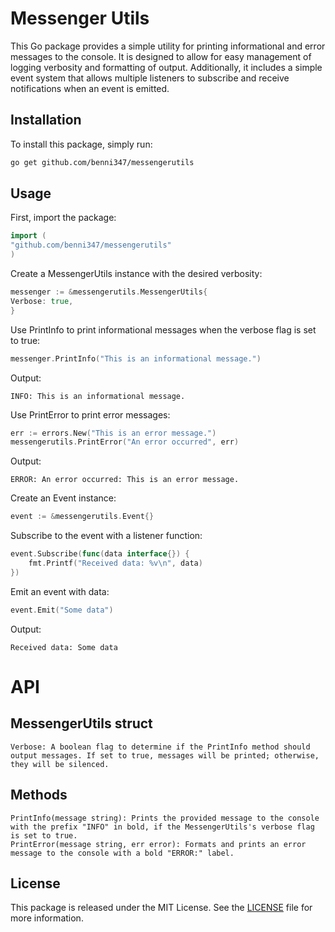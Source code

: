 # **Messenger Utils**

This Go package provides a simple utility for printing informational and error messages to the console. It is designed to allow for easy management of logging verbosity and formatting of output. Additionally, it includes a simple event system that allows multiple listeners to subscribe and receive notifications when an event is emitted.

## **Installation**

To install this package, simply run:

```sh
go get github.com/benni347/messengerutils
```

## **Usage**

First, import the package:

```go
import (
"github.com/benni347/messengerutils"
)
```

Create a MessengerUtils instance with the desired verbosity:

```go
messenger := &messengerutils.MessengerUtils{
Verbose: true,
}
```

Use PrintInfo to print informational messages when the verbose flag is set to true:

```go
messenger.PrintInfo("This is an informational message.")
```

Output:

```
INFO: This is an informational message.
```

Use PrintError to print error messages:

```go
err := errors.New("This is an error message.")
messengerutils.PrintError("An error occurred", err)
```

Output:

```
ERROR: An error occurred: This is an error message.
```

Create an Event instance:

```go
event := &messengerutils.Event{}
```

Subscribe to the event with a listener function:

```go
event.Subscribe(func(data interface{}) {
    fmt.Printf("Received data: %v\n", data)
})
```

Emit an event with data:

```go
event.Emit("Some data")
```

Output:

```
Received data: Some data
```

# API

## MessengerUtils struct

    Verbose: A boolean flag to determine if the PrintInfo method should output messages. If set to true, messages will be printed; otherwise, they will be silenced.

## Methods

    PrintInfo(message string): Prints the provided message to the console with the prefix "INFO" in bold, if the MessengerUtils's verbose flag is set to true.
    PrintError(message string, err error): Formats and prints an error message to the console with a bold "ERROR:" label.

## License

This package is released under the MIT License. See the [LICENSE](LICENSE) file for more information.
